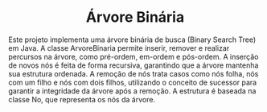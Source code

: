 <center>
    <h1 align="center">Árvore Binária</h1>
</center>

Este projeto implementa uma árvore binária de busca (Binary Search Tree) em Java. A classe ArvoreBinaria permite inserir, remover e realizar percursos na árvore, como pré-ordem, em-ordem e pós-ordem. A inserção de novos nós é feita de forma recursiva, garantindo que a árvore mantenha sua estrutura ordenada. A remoção de nós trata casos como nós folha, nós com um filho e nós com dois filhos, utilizando o conceito de sucessor para garantir a integridade da árvore após a remoção. A estrutura é baseada na classe No, que representa os nós da árvore.
